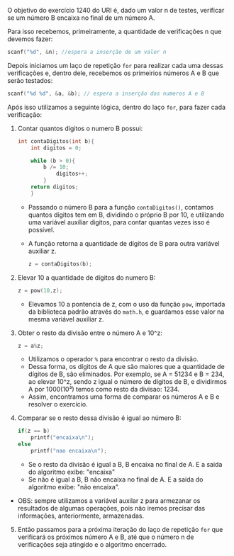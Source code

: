 O objetivo do exercício 1240 do URI é, dado um valor n de testes, verificar se um número B encaixa no final de um número A.

Para isso recebemos, primeiramente, a quantidade de verificações n que devemos fazer:
```c
scanf("%d", &n); //espera a inserção de um valor n
```
Depois iniciamos um laço de repetição `for` para realizar cada uma dessas verificações e, dentro dele, recebemos os primeirios números A e B que serão testados:
```c
scanf("%d %d", &a, &b); // espera a inserção dos numeros A e B
```
Após isso utilizamos a seguinte lógica, dentro do laço `for`, para fazer cada verificação:
 
1. Contar quantos dígitos o numero B possui:

    ```c
    int contaDigitos(int b){
        int digitos = 0;
    
        while (b > 0){
            b /= 10;
                digitos++;
            }
        return digitos;
        }
    ```
  
    * Passando o número B para a função `contaDigitos()`, contamos quantos dígitos tem em B, dividindo o próprio B por 10, e utilizando uma variável auxiliar digitos, para contar quantas vezes isso é possível.
        
    * A função retorna a quantidade de dígitos de B para outra variável auxiliar z.
        ```c
        z = contaDigitos(b);
        ```

2. Elevar 10 a quantidade de dígitos do numero B:

    ```c
    z = pow(10,z); 
    ```

    * Elevamos 10 a pontencia de z, com o uso da função `pow`, importada da biblioteca padrão através do `math.h`, e guardamos esse valor na mesma variável auxiliar z.
        
3. Obter o resto da divisão entre o número A e 10^z:

    ```c
    z = a%z;
     ```
    
    * Utilizamos o operador `%` para encontrar o resto da divisão.       
    * Dessa forma, os dígitos de A que são maiores que a quantidade de dígitos de B, são eliminados. Por exemplo, se A = 51234 e B = 234, ao elevar 10^z, sendo z igual o número de dígitos de B, e dividirmos A por 1000(10³) temos como resto da divisao: 1234.
    * Assim, encontramos uma forma de comparar os números A e B e resolver o exercício.
  
4. Comparar se o resto dessa divisão é igual ao número B:
    ```c
    if(z == b)
        printf("encaixa\n");
    else
        printf("nao encaixa\n");
    ```
    * Se o resto da divisão é igual a B, B encaixa no final de A. E a saida do algoritmo exibe: "encaixa" 
    * Se não é igual a B, B não encaixa no final de A. E a saída do algoritmo exibe: "não encaixa".
        
* OBS: sempre utilizamos a variável auxilar z para armezanar os resultados de algumas operações, pois não iremos precisar das informações, anteriormente, armazenadas.

5. Então passamos para a próxima iteração do laço de repetição `for` que verificará os próximos número A e B, até que o número n de verificações seja atingido e o algoritmo encerrado.
